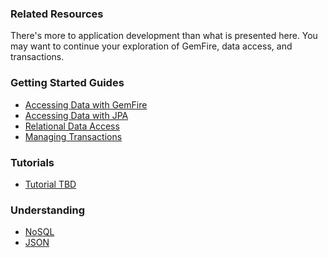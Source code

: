 ### Related Resources

There's more to application development than what is presented here. You may want to continue your exploration of GemFire, data access, and transactions.

### Getting Started Guides

* [Accessing Data with GemFire][gs-accessing-data-gemfire]
* [Accessing Data with JPA][gs-accessing-data-jpa]
* [Relational Data Access][gs-relational-data-access]
* [Managing Transactions][gs-managing-transactions]

[gs-accessing-data-gemfire]: /guides/gs/accessing-data-gemfire/
[gs-accessing-data-jpa]: /guides/gs/accessing-data-jpa/
[gs-relational-data-access]: /guides/gs/relational-data-access/
[gs-managing-transactions]: /guides/gs/managing-transactions/

### Tutorials

* [Tutorial TBD][tut-tbd]

[tut-tbd]: /guides/tutorials/tbd

### Understanding

* [NoSQL][u-nosql]
* [JSON][u-json]

[u-nosql]: /understanding/nosql
[u-json]: /understanding/json
